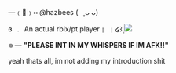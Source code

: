 —﹙🐾﹚⑅   @hazbees   (⠀˳ᴗ ᴗ) 

ɞ⠀.⠀An actual rblx/pt player﹗ ﹗໒꒱۪ 
![](https://komarev.com/ghpvc/?hazbees&color=green) 

𖦹  — **"PLEASE INT IN MY WHISPERS IF IM AFK!!"** 

yeah thats all, im not adding my introduction shit
